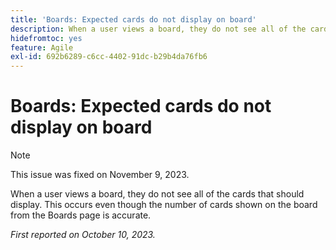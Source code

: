 ```yaml
---
title: 'Boards: Expected cards do not display on board'
description: When a user views a board, they do not see all of the cards that should display. This occurs even though the number of cards shown on the board from the Boards page is accurate.
hidefromtoc: yes
feature: Agile
exl-id: 692b6289-c6cc-4402-91dc-b29b4da76fb6
---
```

# Boards: Expected cards do not display on board

>[!NOTE]
>
>This issue was fixed on November 9, 2023.

When a user views a board, they do not see all of the cards that should display. This occurs even though the number of cards shown on the board from the Boards page is accurate.

_First reported on October 10, 2023._

